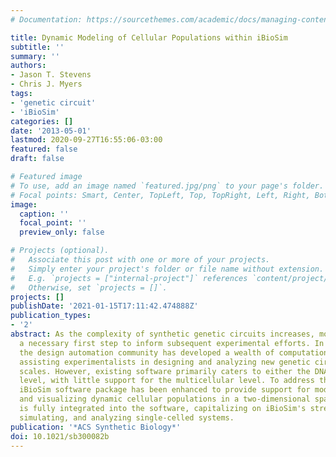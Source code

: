 ```yaml
---
# Documentation: https://sourcethemes.com/academic/docs/managing-content/

title: Dynamic Modeling of Cellular Populations within iBioSim
subtitle: ''
summary: ''
authors:
- Jason T. Stevens
- Chris J. Myers
tags:
- 'genetic circuit'
- 'iBioSim'
categories: []
date: '2013-05-01'
lastmod: 2020-09-27T16:55:06-03:00
featured: false
draft: false

# Featured image
# To use, add an image named `featured.jpg/png` to your page's folder.
# Focal points: Smart, Center, TopLeft, Top, TopRight, Left, Right, BottomLeft, Bottom, BottomRight.
image:
  caption: ''
  focal_point: ''
  preview_only: false

# Projects (optional).
#   Associate this post with one or more of your projects.
#   Simply enter your project's folder or file name without extension.
#   E.g. `projects = ["internal-project"]` references `content/project/deep-learning/index.md`.
#   Otherwise, set `projects = []`.
projects: []
publishDate: '2021-01-15T17:11:42.474888Z'
publication_types:
- '2'
abstract: As the complexity of synthetic genetic circuits increases, modeling is becoming
  a necessary first step to inform subsequent experimental efforts. In recent years,
  the design automation community has developed a wealth of computational tools for
  assisting experimentalists in designing and analyzing new genetic circuits at several
  scales. However, existing software primarily caters to either the DNA- or single-cell
  level, with little support for the multicellular level. To address this need, the
  iBioSim software package has been enhanced to provide support for modeling, simulating,
  and visualizing dynamic cellular populations in a two-dimensional space. This capacity
  is fully integrated into the software, capitalizing on iBioSim's strengths in modeling,
  simulating, and analyzing single-celled systems.
publication: '*ACS Synthetic Biology*'
doi: 10.1021/sb300082b
---
```

